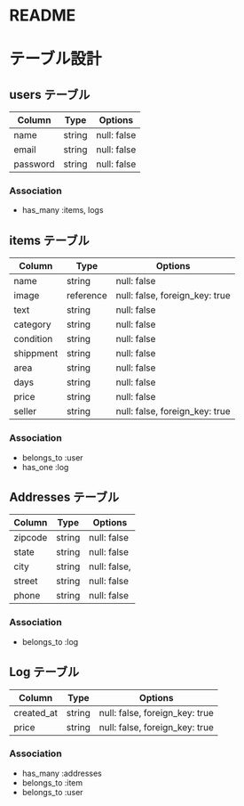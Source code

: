 # README

# テーブル設計

## users テーブル

| Column   | Type   | Options     |
| -------- | ------ | ----------- |
| name     | string | null: false |
| email    | string | null: false |
| password | string | null: false |

### Association

- has_many :items, logs

## items テーブル

| Column    | Type      | Options                        |
| --------- | --------- | ------------------------------ |
| name      | string    | null: false                    |
| image     | reference | null: false, foreign_key: true |
| text      | string    | null: false                    |
| category  | string    | null: false                    |
| condition | string    | null: false                    |
| shippment | string    | null: false                    |
| area      | string    | null: false                    |
| days      | string    | null: false                    |
| price     | string    | null: false                    |
| seller    | string   | null: false, foreign_key: true |

### Association

- belongs_to :user
- has_one :log

## Addresses テーブル

| Column  | Type       | Options     |
| ------- | ---------- | ----------- |
| zipcode | string     | null: false |
| state   | string     | null: false |
| city    | string     | null: false,|
| street  | string     | null: false |
| phone   | string     | null: false |

### Association

- belongs_to :log

## Log テーブル

| Column     | Type       | Options                        |
| ---------- | ---------- | ------------------------------ |
| created_at | string     | null: false, foreign_key: true |
| price      | string     | null: false, foreign_key: true |

### Association

- has_many :addresses
- belongs_to :item
- belongs_to :user
